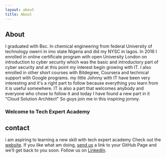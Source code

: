 ```yaml
---
layout: about
title: About
---
```


## About
I graduated with Bsc. In chemical engineering from federal University of technology owerri in imo state Nigeria and did my NYSC in lagos. 
In 2016 I enrolled in online certificate program with open University London on introduction to cyber security which was the basic and introductory part of cyber security and at this point my interest begin growing with IT.
I also enrolled in other short courses with Bitdegree, Coursera and technical support with Google programs. my little Johnny with IT have been very interesting and it's a right part to follow because everything you learn from it is useful somewhere. IT is also a part that welcomes anybody and everyone who chose to follow it and today I have found a new part in it "Cloud Solution Architect"
So guys join me in this inspiring jornny.
### Welcome to Tech Expert Academy
## contact
   i am aspiring to learning a new skill with tech expert academy Check out the [website](https://techexpertacademy.com). If you like what am doing, [send us](https://www.my-newhope.github.io) a link to your GitHub Page and we’ll get back to you soon. Follow us on [LinkedIn](https://www.linkedin.com/in/prince-emeka-528689191?lipi=urn%3Ali%3Apage%3Ad_flagship3_profile_view_base_contact_details%3B7P3kTDc8Ry6VEqJRcxY1gQ%3D%3D).
